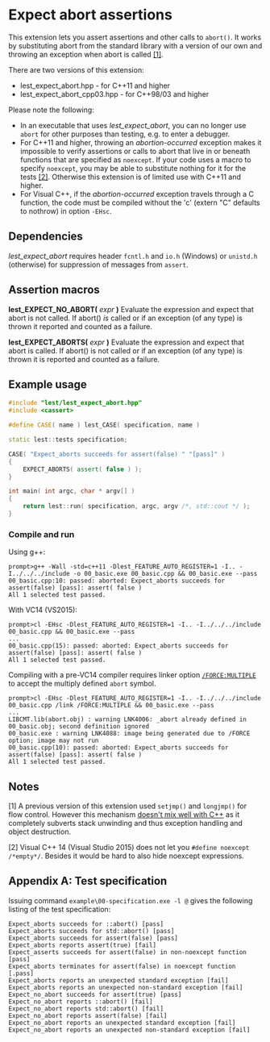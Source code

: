 Expect abort assertions
=======================
This extension lets you assert assertions and other calls to `abort()`. It works by substituting abort from the standard library with a version of our own and throwing an exception when abort is called [[1]](#notes).

There are two versions of this extension:

- lest_expect_abort.hpp - for C++11 and higher
- lest_expect_abort_cpp03.hpp - for C++98/03 and higher

Please note the following:
- In an executable that uses *lest_expect_abort*, you can no longer use `abort` for other purposes than testing, e.g. to enter a debugger.
- For C++11 and higher, throwing an *abortion-occurred* exception makes it impossible to verify assertions or calls to abort that live in or beneath functions that are specified as `noexcept`. If your code uses a macro to specify `noexcept`, you may be able to substitute nothing for it for the tests [[2]](#notes). Otherwise this extension is of limited use with C++11 and higher.
- For Visual C++, if the *abortion-occurred* exception travels through a C function, the code must be compiled without the 'c' (extern "C" defaults to nothrow) in option `-EHsc`.


Dependencies
------------
*lest_expect_abort* requires header `fcntl.h` and `io.h` (Windows) or `unistd.h` (otherwise) for suppression of messages from `assert`.


Assertion macros
----------------
**lest_EXPECT_NO_ABORT(** _expr_ **)**
Evaluate the expression and expect that abort is not called. If abort() *is* called or if an exception (of any type) is thrown it reported and counted as a failure.

**lest_EXPECT_ABORTS(** _expr_ **)**
Evaluate the expression and expect that abort is called. If abort() is not called or if an exception (of any type) is thrown it is reported and counted as a failure.


Example usage
-------------

```Cpp
#include "lest/lest_expect_abort.hpp"
#include <cassert>

#define CASE( name ) lest_CASE( specification, name )

static lest::tests specification;

CASE( "Expect_aborts succeeds for assert(false) " "[pass]" )
{
    EXPECT_ABORTS( assert( false ) );
}

int main( int argc, char * argv[] )
{
    return lest::run( specification, argc, argv /*, std::cout */ );
}
```

### Compile and run

Using g++:
```
prompt>g++ -Wall -std=c++11 -Dlest_FEATURE_AUTO_REGISTER=1 -I.. -I../../../include -o 00_basic.exe 00_basic.cpp && 00_basic.exe --pass
00_basic.cpp:10: passed: aborted: Expect_aborts succeeds for assert(false) [pass]: assert( false )
All 1 selected test passed.
```
With VC14 (VS2015):
```
prompt>cl -EHsc -Dlest_FEATURE_AUTO_REGISTER=1 -I.. -I../../../include 00_basic.cpp && 00_basic.exe --pass
...
00_basic.cpp(15): passed: aborted: Expect_aborts succeeds for assert(false) [pass]: assert( false )
All 1 selected test passed.
```
Compiling with a pre-VC14 compiler requires linker option [`/FORCE:MULTIPLE`](https://msdn.microsoft.com/en-us/library/70abkas3.aspx) to accept the multiply defined `abort` symbol.

```
prompt>cl -EHsc -Dlest_FEATURE_AUTO_REGISTER=1 -I.. -I../../../include 00_basic.cpp /link /FORCE:MULTIPLE && 00_basic.exe --pass
...
LIBCMT.lib(abort.obj) : warning LNK4006: _abort already defined in 00_basic.obj; second definition ignored
00_basic.exe : warning LNK4088: image being generated due to /FORCE option; image may not run
00_basic.cpp(10): passed: aborted: Expect_aborts succeeds for assert(false) [pass]: assert( false )
All 1 selected test passed.
```

Notes
-----
[1] A previous version of this extension used `setjmp()` and `longjmp()` for flow control. However this mechanism [doesn't mix well with C++](http://stackoverflow.com/a/1376099/437272) as it completely subverts stack unwinding and thus exception handling and object destruction.

[2] Visual C++ 14 (Visual Studio 2015) does not let you `#define noexcept /*empty*/`. Besides it would be hard to also hide noexcept expressions.


Appendix A: Test specification
------------------------------
Issuing command `example\00-specification.exe -l @` gives the following listing of the test specification:

```
Expect_aborts succeeds for ::abort() [pass]
Expect_aborts succeeds for std::abort() [pass]
Expect_aborts succeeds for assert(false) [pass]
Expect_aborts reports assert(true) [fail]
Expect_asserts succeeds for assert(false) in non-noexcept function [pass]
Expect_aborts terminates for assert(false) in noexcept function [.pass]
Expect_aborts reports an unexpected standard exception [fail]
Expect_aborts reports an unexpected non-standard exception [fail]
Expect_no_abort succeeds for assert(true) [pass]
Expect_no_abort reports ::abort() [fail]
Expect_no_abort reports std::abort() [fail]
Expect_no_abort reports assert(false) [fail]
Expect_no_abort reports an unexpected standard exception [fail]
Expect_no_abort reports an unexpected non-standard exception [fail]
```
